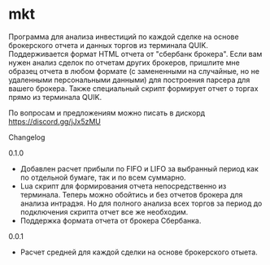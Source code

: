 # mkt
Программа для анализа инвестиций по каждой сделке на основе брокерского отчета и данных торгов из терминала QUIK. Поддерживается формат HTML отчета от "сбербанк брокера". Если вам нужен анализ сделок по отчетам других брокеров, пришлите мне образец отчета в любом формате (с замененными на случайные, но не удаленными персональными данными) для построения парсера для вашего брокера. Также специальный скрипт формирует отчет о торгах прямо из терминала QUIK.

По вопросам и предложениям можно писать в дискорд https://discord.gg/jJx5zMU

Changelog

0.1.0
- Добавлен расчет прибыли по FIFO и LIFO за выбранный период как по отдельной бумаге, так и по всем суммарно.
- Lua скрипт для формирования отчета непосредственно из терминала. Теперь можно обойтись и без отчетов брокера для анализа интрадэя. Но для полного анализа всех торгов за период до подключения скрипта отчет все же необходим.
- Поддержка формата отчета от брокера Сбербанка.

0.0.1
- Расчет средней для каждой сделки на основе брокерского отыета.
